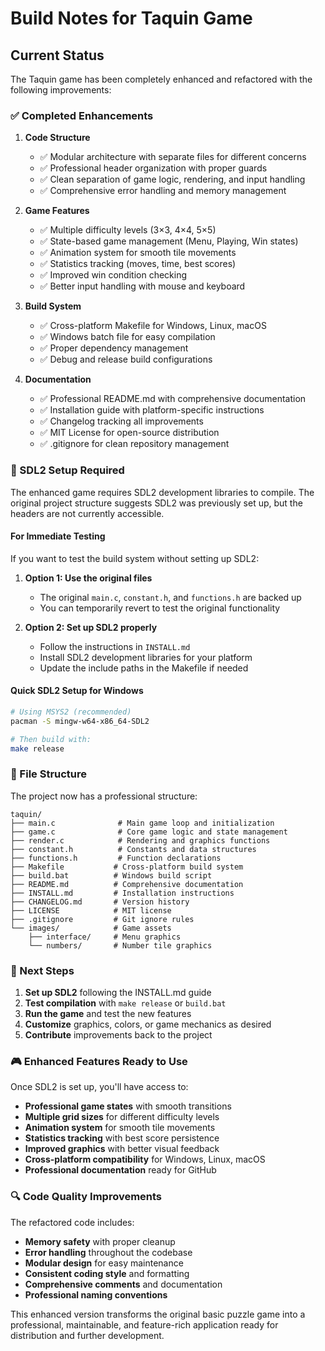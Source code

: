 # Build Notes for Taquin Game

## Current Status

The Taquin game has been completely enhanced and refactored with the following improvements:

### ✅ Completed Enhancements

1. **Code Structure**
   - ✅ Modular architecture with separate files for different concerns
   - ✅ Professional header organization with proper guards
   - ✅ Clean separation of game logic, rendering, and input handling
   - ✅ Comprehensive error handling and memory management

2. **Game Features**
   - ✅ Multiple difficulty levels (3×3, 4×4, 5×5)
   - ✅ State-based game management (Menu, Playing, Win states)
   - ✅ Animation system for smooth tile movements
   - ✅ Statistics tracking (moves, time, best scores)
   - ✅ Improved win condition checking
   - ✅ Better input handling with mouse and keyboard

3. **Build System**
   - ✅ Cross-platform Makefile for Windows, Linux, macOS
   - ✅ Windows batch file for easy compilation
   - ✅ Proper dependency management
   - ✅ Debug and release build configurations

4. **Documentation**
   - ✅ Professional README.md with comprehensive documentation
   - ✅ Installation guide with platform-specific instructions
   - ✅ Changelog tracking all improvements
   - ✅ MIT License for open-source distribution
   - ✅ .gitignore for clean repository management

### 🔧 SDL2 Setup Required

The enhanced game requires SDL2 development libraries to compile. The original project structure suggests SDL2 was previously set up, but the headers are not currently accessible.

#### For Immediate Testing

If you want to test the build system without setting up SDL2:

1. **Option 1: Use the original files**
   - The original `main.c`, `constant.h`, and `functions.h` are backed up
   - You can temporarily revert to test the original functionality

2. **Option 2: Set up SDL2 properly**
   - Follow the instructions in `INSTALL.md`
   - Install SDL2 development libraries for your platform
   - Update the include paths in the Makefile if needed

#### Quick SDL2 Setup for Windows

```bash
# Using MSYS2 (recommended)
pacman -S mingw-w64-x86_64-SDL2

# Then build with:
make release
```

### 📁 File Structure

The project now has a professional structure:

```
taquin/
├── main.c              # Main game loop and initialization
├── game.c              # Core game logic and state management  
├── render.c            # Rendering and graphics functions
├── constant.h          # Constants and data structures
├── functions.h         # Function declarations
├── Makefile           # Cross-platform build system
├── build.bat          # Windows build script
├── README.md          # Comprehensive documentation
├── INSTALL.md         # Installation instructions
├── CHANGELOG.md       # Version history
├── LICENSE            # MIT license
├── .gitignore         # Git ignore rules
└── images/            # Game assets
    ├── interface/     # Menu graphics
    └── numbers/       # Number tile graphics
```

### 🚀 Next Steps

1. **Set up SDL2** following the INSTALL.md guide
2. **Test compilation** with `make release` or `build.bat`
3. **Run the game** and test the new features
4. **Customize** graphics, colors, or game mechanics as desired
5. **Contribute** improvements back to the project

### 🎮 Enhanced Features Ready to Use

Once SDL2 is set up, you'll have access to:

- **Professional game states** with smooth transitions
- **Multiple grid sizes** for different difficulty levels
- **Animation system** for smooth tile movements
- **Statistics tracking** with best score persistence
- **Improved graphics** with better visual feedback
- **Cross-platform compatibility** for Windows, Linux, macOS
- **Professional documentation** ready for GitHub

### 🔍 Code Quality Improvements

The refactored code includes:

- **Memory safety** with proper cleanup
- **Error handling** throughout the codebase
- **Modular design** for easy maintenance
- **Consistent coding style** and formatting
- **Comprehensive comments** and documentation
- **Professional naming conventions**

This enhanced version transforms the original basic puzzle game into a professional, maintainable, and feature-rich application ready for distribution and further development.
